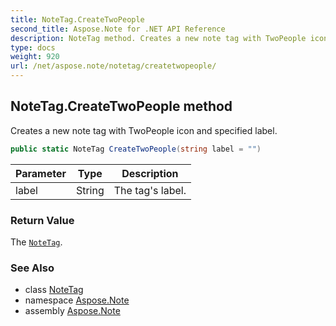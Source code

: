 ```yaml
---
title: NoteTag.CreateTwoPeople
second_title: Aspose.Note for .NET API Reference
description: NoteTag method. Creates a new note tag with TwoPeople icon and specified label
type: docs
weight: 920
url: /net/aspose.note/notetag/createtwopeople/
---
```

## NoteTag.CreateTwoPeople method

Creates a new note tag with TwoPeople icon and specified label.

```csharp
public static NoteTag CreateTwoPeople(string label = "")
```

| Parameter | Type | Description |
| --- | --- | --- |
| label | String | The tag's label. |

### Return Value

The [`NoteTag`](../).

### See Also

* class [NoteTag](../)
* namespace [Aspose.Note](../../notetag/)
* assembly [Aspose.Note](../../../)


